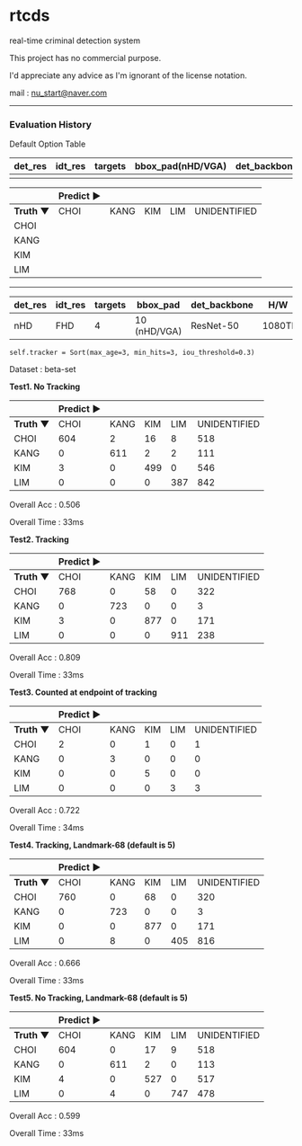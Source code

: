 # rtcds
real-time criminal detection system



This project has no commercial purpose.

I'd appreciate any advice as I'm ignorant of the license notation.

mail : nu_start@naver.com



------



### Evaluation History

Default Option Table

| det_res | idt_res | targets | bbox_pad(nHD/VGA) | det_backbone | H/W  | OS   |
| ------- | ------- | ------- | ----------------- | ------------ | ---- | ---- |
|         |         |         |                   |              |      |      |

|             | Predict ▶ |      |      |      |              |
| ----------- | --------- | ---- | ---- | ---- | ------------ |
| **Truth ▼** | CHOI      | KANG | KIM  | LIM  | UNIDENTIFIED |
| CHOI        |           |      |      |      |              |
| KANG        |           |      |      |      |              |
| KIM         |           |      |      |      |              |
| LIM         |           |      |      |      |              |



------



| det_res | idt_res | targets | bbox_pad     | det_backbone | H/W    | OS   |
| ------- | ------- | ------- | ------------ | ------------ | ------ | ---- |
| nHD     | FHD     | 4       | 10 (nHD/VGA) | ResNet-50    | 1080TI | Win  |

```
self.tracker = Sort(max_age=3, min_hits=3, iou_threshold=0.3)
```



Dataset : beta-set

**Test1. No Tracking**

|             | Predict ▶ |      |      |      |              |
| ----------- | --------- | ---- | ---- | ---- | ------------ |
| **Truth ▼** | CHOI      | KANG | KIM  | LIM  | UNIDENTIFIED |
| CHOI        | 604       | 2    | 16   | 8    | 518          |
| KANG        | 0         | 611  | 2    | 2    | 111          |
| KIM         | 3         | 0    | 499  | 0    | 546          |
| LIM         | 0         | 0    | 0    | 387  | 842          |

Overall Acc : 0.506

Overall Time : 33ms



**Test2. Tracking**

|             | Predict ▶ |      |      |      |              |
| ----------- | --------- | ---- | ---- | ---- | ------------ |
| **Truth ▼** | CHOI      | KANG | KIM  | LIM  | UNIDENTIFIED |
| CHOI        | 768       | 0    | 58   | 0    | 322          |
| KANG        | 0         | 723  | 0    | 0    | 3            |
| KIM         | 3         | 0    | 877  | 0    | 171          |
| LIM         | 0         | 0    | 0    | 911  | 238          |

Overall Acc : 0.809

Overall Time : 33ms



**Test3. Counted at endpoint of tracking**

|             | Predict ▶ |      |      |      |              |
| ----------- | --------- | ---- | ---- | ---- | ------------ |
| **Truth ▼** | CHOI      | KANG | KIM  | LIM  | UNIDENTIFIED |
| CHOI        | 2         | 0    | 1    | 0    | 1            |
| KANG        | 0         | 3    | 0    | 0    | 0            |
| KIM         | 0         | 0    | 5    | 0    | 0            |
| LIM         | 0         | 0    | 0    | 3    | 3            |

Overall Acc : 0.722

Overall Time : 34ms



**Test4. Tracking, Landmark-68 (default is 5)**

|             | Predict ▶ |      |      |      |              |
| ----------- | --------- | ---- | ---- | ---- | ------------ |
| **Truth ▼** | CHOI      | KANG | KIM  | LIM  | UNIDENTIFIED |
| CHOI        | 760       | 0    | 68   | 0    | 320          |
| KANG        | 0         | 723  | 0    | 0    | 3            |
| KIM         | 0         | 0    | 877  | 0    | 171          |
| LIM         | 0         | 8    | 0    | 405  | 816          |

Overall Acc : 0.666

Overall Time : 33ms



**Test5. No Tracking, Landmark-68 (default is 5)**

|             | Predict ▶ |      |      |      |              |
| ----------- | --------- | ---- | ---- | ---- | ------------ |
| **Truth ▼** | CHOI      | KANG | KIM  | LIM  | UNIDENTIFIED |
| CHOI        | 604       | 0    | 17   | 9    | 518          |
| KANG        | 0         | 611  | 2    | 0    | 113          |
| KIM         | 4         | 0    | 527  | 0    | 517          |
| LIM         | 0         | 4    | 0    | 747  | 478          |

Overall Acc : 0.599

Overall Time : 33ms


